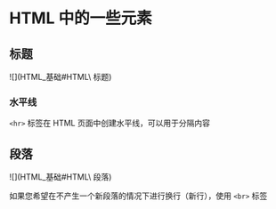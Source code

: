 # HTML 中的一些元素

## 标题

![](HTML_基础#HTML\ 标题)

### 水平线
`<hr>` 标签在 HTML 页面中创建水平线，可以用于分隔内容

## 段落

![](HTML_基础#HTML\ 段落)

如果您希望在不产生一个新段落的情况下进行换行（新行），使用 `<br>` 标签